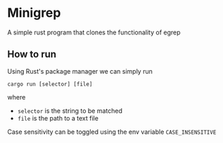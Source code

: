 # Minigrep
A simple rust program that clones the functionality of egrep

## How to run
Using Rust's package manager we can simply run
```
cargo run [selector] [file]
```
where
- `selector` is the string to be matched 
- `file` is the path to a text file

Case sensitivity can be toggled using the env variable `CASE_INSENSITIVE`
